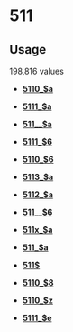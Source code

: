 # 511

## Usage

198,816 values

-   **[5110\_$a](../../tags/511/5110_a-1.md)**  

-   **[5111\_$a](../../tags/511/5111_a-2.md)**  

-   **[511\_\_$a](../../tags/511/511__a-3.md)**  

-   **[5111\_$6](../../tags/511/5111_6-4.md)**  

-   **[5110\_$6](../../tags/511/5110_6-5.md)**  

-   **[5113\_$a](../../tags/511/5113_a-6.md)**  

-   **[5112\_$a](../../tags/511/5112_a-7.md)**  

-   **[511\_\_$6](../../tags/511/511__6-8.md)**  

-   **[511x\_$a](../../tags/511/511x_a-9.md)**  

-   **[511\_$a](../../tags/511/511_a-10.md)**  

-   **[511$](../../tags/511/511-11.md)**  

-   **[5110\_$8](../../tags/511/5110_8-12.md)**  

-   **[5110\_$z](../../tags/511/5110_z-13.md)**  

-   **[5111\_$e](../../tags/511/5111_e-14.md)**  



